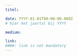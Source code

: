 ```yaml
---
titel:

date: YYYY-01-01T00:00:00.000Z
# hier het jaartal bij YYYY

medium: 

link: 
####: link is not mandatory
---
```

<!--- description here below -->



